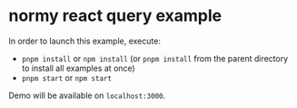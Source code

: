 # normy react query example

In order to launch this example, execute:

- `pnpm install` or `npm install` (or `pnpm install` from the parent directory to install all examples at once)
- `pnpm start` or `npm start`

Demo will be available on `localhost:3000`.
